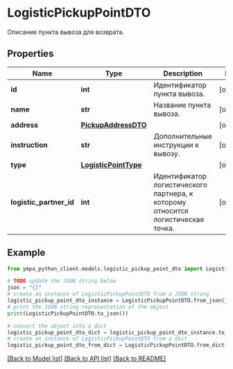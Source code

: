 # LogisticPickupPointDTO

Описание пункта вывоза для возврата.

## Properties

Name | Type | Description | Notes
------------ | ------------- | ------------- | -------------
**id** | **int** | Идентификатор пункта вывоза. | [optional] 
**name** | **str** | Название пункта вывоза. | [optional] 
**address** | [**PickupAddressDTO**](PickupAddressDTO.md) |  | [optional] 
**instruction** | **str** | Дополнительные инструкции к вывозу. | [optional] 
**type** | [**LogisticPointType**](LogisticPointType.md) |  | [optional] 
**logistic_partner_id** | **int** | Идентификатор логистического партнера, к которому относится логистическая точка. | [optional] 

## Example

```python
from ympa_python_client.models.logistic_pickup_point_dto import LogisticPickupPointDTO

# TODO update the JSON string below
json = "{}"
# create an instance of LogisticPickupPointDTO from a JSON string
logistic_pickup_point_dto_instance = LogisticPickupPointDTO.from_json(json)
# print the JSON string representation of the object
print(LogisticPickupPointDTO.to_json())

# convert the object into a dict
logistic_pickup_point_dto_dict = logistic_pickup_point_dto_instance.to_dict()
# create an instance of LogisticPickupPointDTO from a dict
logistic_pickup_point_dto_from_dict = LogisticPickupPointDTO.from_dict(logistic_pickup_point_dto_dict)
```
[[Back to Model list]](../README.md#documentation-for-models) [[Back to API list]](../README.md#documentation-for-api-endpoints) [[Back to README]](../README.md)



